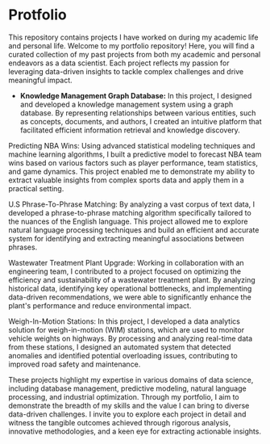 # Protfolio
This repository contains projects I have worked on during my academic life and personal life.
Welcome to my portfolio repository! Here, you will find a curated collection of my past projects from both my academic and personal endeavors as a data scientist. Each project reflects my passion for leveraging data-driven insights to tackle complex challenges and drive meaningful impact.

 - **Knowledge Management Graph Database:**
 In this project, I designed and developed a knowledge management system using a graph database. By representing relationships between various entities, such as concepts, documents, and authors, I created an intuitive platform that facilitated efficient information retrieval and knowledge discovery.

Predicting NBA Wins:
Using advanced statistical modeling techniques and machine learning algorithms, I built a predictive model to forecast NBA team wins based on various factors such as player performance, team statistics, and game dynamics. This project enabled me to demonstrate my ability to extract valuable insights from complex sports data and apply them in a practical setting.

U.S Phrase-To-Phrase Matching:
By analyzing a vast corpus of text data, I developed a phrase-to-phrase matching algorithm specifically tailored to the nuances of the English language. This project allowed me to explore natural language processing techniques and build an efficient and accurate system for identifying and extracting meaningful associations between phrases.

Wastewater Treatment Plant Upgrade:
Working in collaboration with an engineering team, I contributed to a project focused on optimizing the efficiency and sustainability of a wastewater treatment plant. By analyzing historical data, identifying key operational bottlenecks, and implementing data-driven recommendations, we were able to significantly enhance the plant's performance and reduce environmental impact.

Weigh-In-Motion Stations:
In this project, I developed a data analytics solution for weigh-in-motion (WIM) stations, which are used to monitor vehicle weights on highways. By processing and analyzing real-time data from these stations, I designed an automated system that detected anomalies and identified potential overloading issues, contributing to improved road safety and maintenance.

These projects highlight my expertise in various domains of data science, including database management, predictive modeling, natural language processing, and industrial optimization. Through my portfolio, I aim to demonstrate the breadth of my skills and the value I can bring to diverse data-driven challenges. I invite you to explore each project in detail and witness the tangible outcomes achieved through rigorous analysis, innovative methodologies, and a keen eye for extracting actionable insights.
